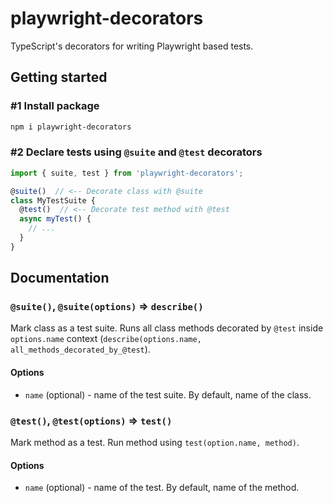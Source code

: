 # playwright-decorators

TypeScript's decorators for writing Playwright based tests.

## Getting started

### #1 Install package
```sh
npm i playwright-decorators
```

### #2 Declare tests using `@suite` and `@test` decorators
```ts
import { suite, test } from 'playwright-decorators';

@suite()  // <-- Decorate class with @suite
class MyTestSuite {
  @test()  // <-- Decorate test method with @test
  async myTest() {
    // ...
  }
}
```

## Documentation
### `@suite()`, `@suite(options)` => `describe()`
Mark class as a test suite.
Runs all class methods decorated by `@test` inside `options.name` context (`describe(options.name, all_methods_decorated_by_@test`).

#### Options
- `name` (optional) - name of the test suite. By default, name of the class.

### `@test()`, `@test(options)` => `test()`
Mark method as a test. Run method using `test(option.name, method)`.

#### Options
- `name` (optional) - name of the test. By default, name of the method.
